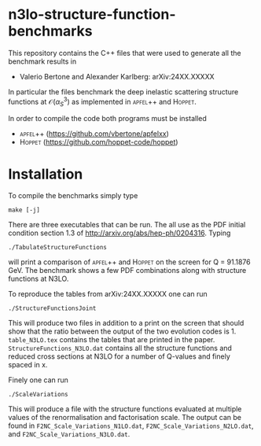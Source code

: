 # n3lo-structure-function-benchmarks

This repository contains the C++ files that were used to generate all the benchmark results in

* Valerio Bertone and Alexander Karlberg: arXiv:24XX.XXXXX

In particular the files benchmark the deep inelastic scattering structure functions at $\mathcal{O}(\alpha_S^3)$ as implemented in <span style="font-variant:small-caps;">apfel</span>++ and <span style="font-variant:small-caps;">Hoppet</span>.

In order to compile the code both programs must be installed

* <span style="font-variant:small-caps;">apfel</span>++ (https://github.com/vbertone/apfelxx)
* <span style="font-variant:small-caps;">Hoppet</span> (https://github.com/hoppet-code/hoppet)

# Installation
To compile the benchmarks simply type

    make [-j]

There are three executables that can be run. The all use as the PDF initial condition section 1.3 of http://arxiv.org/abs/hep-ph/0204316. Typing

    ./TabulateStructureFunctions

will print a comparison of <span style="font-variant:small-caps;">apfel</span>++ and <span style="font-variant:small-caps;">Hoppet</span> on the screen for Q =  91.1876 GeV. The benchmark shows a few PDF combinations along with structure functions at N3LO.

To reproduce the tables from arXiv:24XX.XXXXX one can run

    ./StructureFunctionsJoint

This will produce two files in addition to a print on the screen that should show that the ratio between the output of the two evolution codes is 1. `table_N3LO.tex` contains the tables that are printed in the paper. `StructureFunctions_N3LO.dat` contains all the structure functions and reduced cross sections at N3LO for a number of Q-values and finely spaced in x.

Finely one can run 

    ./ScaleVariations

This will produce a file with the structure functions evaluated at multiple values of the renormalisation and factorisation scale. The output can be found in `F2NC_Scale_Variations_N1LO.dat`, `F2NC_Scale_Variations_N2LO.dat`, and `F2NC_Scale_Variations_N3LO.dat`.